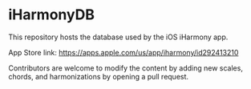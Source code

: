 # iHarmonyDB

This repository hosts the database used by the iOS iHarmony app.

App Store link: https://apps.apple.com/us/app/iharmony/id292413210

Contributors are welcome to modify the content by adding new scales, chords, and harmonizations by opening a pull request.
